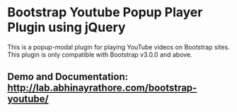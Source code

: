Bootstrap Youtube Popup Player Plugin using jQuery
=================

This is a popup-modal plugin for playing YouTube videos on Bootstrap sites. This plugin is only compatible with Bootstrap v3.0.0 and above.

Demo and Documentation: http://lab.abhinayrathore.com/bootstrap-youtube/
------------------
